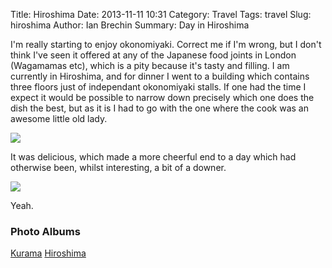 Title: Hiroshima
Date: 2013-11-11 10:31
Category: Travel
Tags: travel
Slug: hiroshima
Author: Ian Brechin
Summary: Day in Hiroshima


I'm really starting to enjoy okonomiyaki. Correct me if I'm wrong, but I don't think I've seen it offered at any of the Japanese food joints in London (Wagamamas etc), which is a pity because it's tasty and filling. I am currently in Hiroshima, and for dinner I went to a building which contains three floors just of independant okonomiyaki stalls. If one had the time I expect it would be possible to narrow down precisely which one does the dish the best, but as it is I had to go with the one where the cook was an awesome little old lady.

![](https://lh5.googleusercontent.com/-UUZ81FOac0M/UoC2bz3xdTI/AAAAAAAADn8/buoXBVTVUIs/s768/DSC00712.JPG)

It was delicious, which made a more cheerful end to a day which had otherwise been, whilst interesting, a bit of a downer.

![](https://lh5.googleusercontent.com/-u342mpcjCOc/UoC14yeBCBI/AAAAAAAADm4/EEvaU9iwOFU/s768/DSC00694.JPG)

Yeah.

### Photo Albums

[Kurama](https://picasaweb.google.com/110277251572045373854/Kurama?authuser=0&authkey=Gv1sRgCP_T5KOToom4BA&feat=directlink)
[Hiroshima](https://picasaweb.google.com/110277251572045373854/Hiroshima?authuser=0&authkey=Gv1sRgCPDV38_L2p77Sg&feat=directlink)